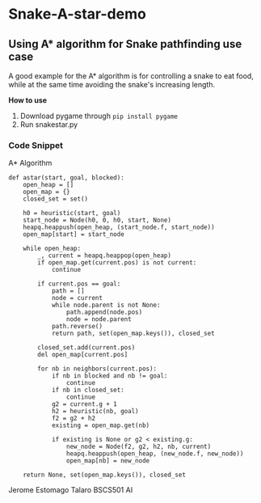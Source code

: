 # Snake-A-star-demo

## Using A* algorithm for Snake pathfinding use case

A good example for the A* algorithm is for controlling a snake to eat food, while at the same time avoiding the snake's increasing length.

**How to use**

1. Download pygame through ``pip install pygame``
2. Run snakestar.py

### Code Snippet

A* Algorithm

```
def astar(start, goal, blocked):
    open_heap = []
    open_map = {}
    closed_set = set()

    h0 = heuristic(start, goal)
    start_node = Node(h0, 0, h0, start, None)
    heapq.heappush(open_heap, (start_node.f, start_node))
    open_map[start] = start_node

    while open_heap:
        _, current = heapq.heappop(open_heap)
        if open_map.get(current.pos) is not current:
            continue

        if current.pos == goal:
            path = []
            node = current
            while node.parent is not None:
                path.append(node.pos)
                node = node.parent
            path.reverse()
            return path, set(open_map.keys()), closed_set
        
        closed_set.add(current.pos)
        del open_map[current.pos]

        for nb in neighbors(current.pos):
            if nb in blocked and nb != goal:
                continue
            if nb in closed_set:
                continue
            g2 = current.g + 1
            h2 = heuristic(nb, goal)
            f2 = g2 + h2
            existing = open_map.get(nb)
            
            if existing is None or g2 < existing.g:
                new_node = Node(f2, g2, h2, nb, current)
                heapq.heappush(open_heap, (new_node.f, new_node))
                open_map[nb] = new_node

    return None, set(open_map.keys()), closed_set
```

Jerome Estomago Talaro BSCS501 AI